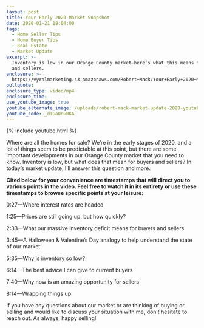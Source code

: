 ```yaml
---
layout: post
title: Your Early 2020 Market Snapshot
date: 2020-01-21 18:04:00
tags:
  - Home Seller Tips
  - Home Buyer Tips
  - Real Estate
  - Market Update
excerpt: >-
  Inventory is low in our Orange County market—here’s what this means for buyers
  and sellers.
enclosure: >-
  https://vyralmarketing.s3.amazonaws.com/Robert+Mack/Your+Early+2020+Market+Snapshot.mp4
pullquote:
enclosure_type: video/mp4
enclosure_time:
use_youtube_image: true
youtube_alternate_image: /uploads/robert-mack-market-update-2020-youtube.jpg
youtube_code: _dTGaOnG0KA
---
```


{% include youtube.html %}&nbsp;

Where are all the homes for sale? We’re in the early stages of 2020, and a lot of things seem to be predictable at this point, but there are some important developments in our Orange County market that you need to know. Inventory is low, but what does that mean for buyers and sellers? In today’s market update, I’ll answer this question and more.&nbsp;

**Cited below for your convenience are timestamps that will direct you to various points in the video. Feel free to watch it in its entirety or use these timestamps to browse specific points at your leisure:**&nbsp;

0:27—Where interest rates are headed&nbsp;

1:25—Prices are still going up, but how quickly?

2:33—What our massive inventory deficit means for buyers and sellers&nbsp;

3:45—A Halloween & Valentine’s Day analogy to help understand the state of our market

5:35—Why is inventory so low?&nbsp;

6:14—The best advice I can give to current buyers

7:40—Why now is an amazing opportunity for sellers&nbsp;

8:14—Wrapping things up

If you have any questions about our market or are thinking of buying or selling and would like to discuss your situation with me, don’t hesitate to reach out. As always, happy selling\!<br>&nbsp;

&nbsp;